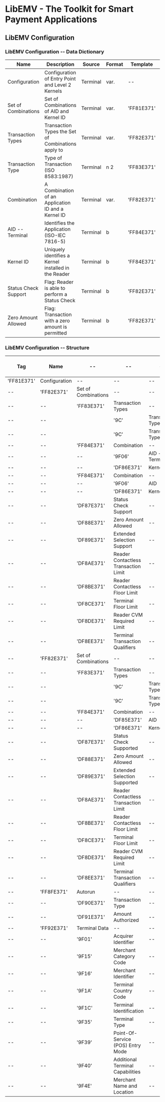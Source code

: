 # LibEMV - The Toolkit for Smart Payment Applications

## LibEMV Configuration

### LibEMV Configuration -- Data Dictionary

Name                 | Description                                           | Source   | Format | Template   | Tag        | Length 
-------------------- | ----------------------------------------------------- | -------- | ------ | ---------- | ---------- | ------
Configuration        | Configuration of Entry Point and Level 2 Kernels      | Terminal | var.   | --         | 'FF81E371' | var.
Set of Combinations  | Set of Combinations of AID and Kernel ID              | Terminal | var.   | 'FF81E371' | 'FF82E371' | var.
Transaction Types    | Transaction Types the Set of Combinations apply to    | Terminal | var.   | 'FF82E371' | 'FF83E371' | var.
Transaction Type     | Type of Transaction (ISO 8583:1987)                   | Terminal | n 2    | 'FF83E371' | '9C'       | 1
Combination          | A Combination of an Application ID and a Kernel ID    | Terminal | var.   | 'FF82E371' | 'FF84E371' | var.
AID -- Terminal      | Identifies the Application (ISO-IEC 7816-5)           | Terminal | b      | 'FF84E371' | '9F06'     | 5 - 16
Kernel ID            | Uniquely identifies a Kernel installed in the Reader  | Terminal | b      | 'FF84E371' | 'FF86E371' | 3 - 8
Status Check Support | Flag: Reader is able to perform a Status Check        | Terminal | b      | 'FF82E371' | 'DF87E371' | 1
Zero Amount Allowed  | Flag: Transaction with a zero amount is permitted     | Terminal | b      | 'FF82E371' | 'DF88E371' | 1

### LibEMV Configuration -- Structure

Tag        | Name          | --                  | --                                   | --               | Mandatory or Optional
---------- | ------------- | ------------------- | ------------------------------------ | ---------------- | ---------------------
'FF81E371' | Configuration | --                  | --                                   | --               | M
--         | 'FF82E371'    | Set of Combinations | --                                   | --               | M
--         | --            | 'FF83E371'          | Transaction Types                    | --               | M
--         | --            |                     | '9C'                                 | Transaction Type | M
--         | --            |                     | '9C'                                 | Transaction Type | O
--         | --            | 'FF84E371'          | Combination                          | --               | M
--         | --            | --                  | '9F06'                               | AID -- Terminal  | M
--         | --            | --                  | 'DF86E371'                           | Kernel ID        | M
--         | --            | 'FF84E371'          | Combination                          | --               | O
--         | --            | --                  | '9F06'                               | AID              | M
--         | --            | --                  | 'DF86E371'                           | Kernel ID        | M
--         | --            | 'DF87E371'          | Status Check Support                 | --               | O
--         | --            | 'DF88E371'          | Zero Amount Allowed                  | --               | O
--         | --            | 'DF89E371'          | Extended Selection Support           | --               | O
--         | --            | 'DF8AE371'          | Reader Contactless Transaction Limit | --               | O
--         | --            | 'DF8BE371'          | Reader Contactless Floor Limit       | --               | O
--         | --            | 'DF8CE371'          | Terminal Floor Limit                 | --               | O
--         | --            | 'DF8DE371'          | Reader CVM Required Limit            | --               | O
--         | --            | 'DF8EE371'          | Terminal Transaction Qualifiers      | --               | O
--         | 'FF82E371'    | Set of Combinations | --                                   | --               | O
--         | --            | 'FF83E371'          | Transaction Types                    | --               | M
--         | --            |                     | '9C'                                 | Transaction Type | M
--         | --            |                     | '9C'                                 | Transaction Type | O
--         | --            | 'FF84E371'          | Combination                          | --               | M
--         | --            | --                  | 'DF85E371'                           | AID              | M
--         | --            | --                  | 'DF86E371'                           | Kernel ID        | M
--         | --            | 'DF87E371'          | Status Check Supported               | --               | O
--         | --            | 'DF88E371'          | Zero Amount Allowed                  | --               | O
--         | --            | 'DF89E371'          | Extended Selection Supported         | --               | O
--         | --            | 'DF8AE371'          | Reader Contactless Transaction Limit | --               | O
--         | --            | 'DF8BE371'          | Reader Contactless Floor Limit       | --               | O
--         | --            | 'DF8CE371'          | Terminal Floor Limit                 | --               | O
--         | --            | 'DF8DE371'          | Reader CVM Required Limit            | --               | O
--         | --            | 'DF8EE371'          | Terminal Transaction Qualifiers      | --               | O
--         | 'FF8FE371'    | Autorun             | --                                   | --               | O
--         | --            | 'DF90E371'          | Transaction Type                     | --               | M
--         | --            | 'DF91E371'          | Amount Authorized                    | --               | M
--         | 'FF92E371'    | Terminal Data       | --                                   | --               | M
--         | --            | '9F01'              | Acquirer Identifier                  | --               | M
--         | --            | '9F15'              | Merchant Category Code               | --               | M
--         | --            | '9F16'              | Merchant Identifier                  | --               | M
--         | --            | '9F1A'              | Terminal Country Code                | --               | M
--         | --            | '9F1C'              | Terminal Identification              | --               | M
--         | --            | '9F35'              | Terminal Type                        | --               | M
--         | --            | '9F39'              | Point-Of-Service (POS) Entry Mode    | --               | M
--         | --            | '9F40'              | Additional Terminal Capabilities     | --               | M
--         | --            | '9F4E'              | Merchant Name and Location           | --               | M

